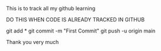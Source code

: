This is to track all my github learning

DO THIS WHEN CODE IS ALREADY TRACKED IN GITHUB

git add *
git commit -m "First Commit"
git push -u origin main

Thank you very much
